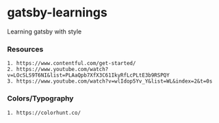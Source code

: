 # gatsby-learnings
Learning gatsby with style


### Resources
    1. https://www.contentful.com/get-started/
    2. https://www.youtube.com/watch?v=LOcSLS9T6NI&list=PLAaQpb7XfX3C61IkyRfLcPLtE3b9RSPQY
    3. https://www.youtube.com/watch?v=wlIdop5Yv_Y&list=WL&index=2&t=0s


### Colors/Typography
    1. https://colorhunt.co/
